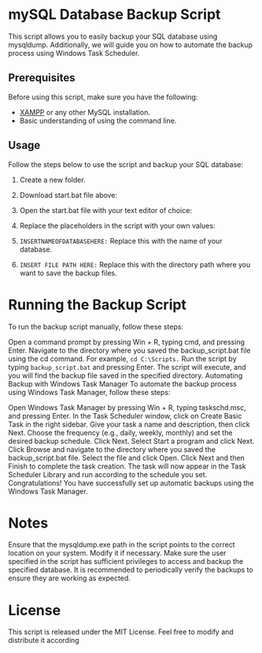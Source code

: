 # mySQL Database Backup Script

This script allows you to easily backup your SQL database using mysqldump. Additionally, we will guide you on how to automate the backup process using Windows Task Scheduler.

## Prerequisites

Before using this script, make sure you have the following:

- [XAMPP](https://www.apachefriends.org/index.html) or any other MySQL installation.
- Basic understanding of using the command line.

## Usage

Follow the steps below to use the script and backup your SQL database:

1. Create a new folder.
2. Download start.bat file above:
3. Open the start.bat file with your text editor of choice:



4. Replace the placeholders in the script with your own values:
5. ```INSERTNAMEOFDATABASEHERE:``` Replace this with the name of your database.
6. ```INSERT FILE PATH HERE:``` Replace this with the directory path where you want to save the backup files.

# Running the Backup Script
To run the backup script manually, follow these steps:

Open a command prompt by pressing Win + R, typing cmd, and pressing Enter.
Navigate to the directory where you saved the backup_script.bat file using the cd command. For example, ```cd C:\Scripts.```
Run the script by typing ```backup_script.bat``` and pressing Enter.
The script will execute, and you will find the backup file saved in the specified directory.
Automating Backup with Windows Task Manager
To automate the backup process using Windows Task Manager, follow these steps:

Open Windows Task Manager by pressing Win + R, typing taskschd.msc, and pressing Enter.
In the Task Scheduler window, click on Create Basic Task in the right sidebar.
Give your task a name and description, then click Next.
Choose the frequency (e.g., daily, weekly, monthly) and set the desired backup schedule. Click Next.
Select Start a program and click Next.
Click Browse and navigate to the directory where you saved the backup_script.bat file. Select the file and click Open.
Click Next and then Finish to complete the task creation.
The task will now appear in the Task Scheduler Library and run according to the schedule you set.
Congratulations! You have successfully set up automatic backups using the Windows Task Manager.

# Notes
Ensure that the mysqldump.exe path in the script points to the correct location on your system. Modify it if necessary.
Make sure the user specified in the script has sufficient privileges to access and backup the specified database.
It is recommended to periodically verify the backups to ensure they are working as expected.

 
# License
This script is released under the MIT License. Feel free to modify and distribute it according
